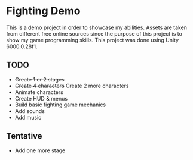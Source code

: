 # Fighting Demo
This is a demo project in order to showcase my abilities. Assets are taken from different free online sources since the purpose of this project is to show my game programming skills. This project was done using Unity 6000.0.28f1.
## TODO
* ~~Create 1 or 2 stages~~
* ~~Create 4 characters~~ Create 2 more characters
* Animate characters
* Create HUD & menus
* Build basic fighting game mechanics
* Add sounds
* Add music

## Tentative
* Add one more stage
